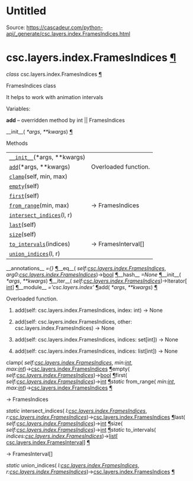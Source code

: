 # Untitled

Source: https://cascadeur.com/python-api/_generate/csc.layers.index.FramesIndices.html

# csc.layers.index.FramesIndices [¶](https://cascadeur.com/python-api/_generate/csc.layers.index.FramesIndices.html\#csc-layers-index-framesindices "Permalink to this heading")

_class_ csc.layers.index.FramesIndices [¶](https://cascadeur.com/python-api/_generate/csc.layers.index.FramesIndices.html#csc.layers.index.FramesIndices "Permalink to this definition")

FramesIndices class

It helps to work with animation intervals

Variables:

**add** – overridden method by int \|\| FramesIndices

\_\_init\_\_( _\*args_, _\*\*kwargs_) [¶](https://cascadeur.com/python-api/_generate/csc.layers.index.FramesIndices.html#csc.layers.index.FramesIndices.__init__ "Permalink to this definition")

Methods

|     |     |
| --- | --- |
| [`__init__`](https://cascadeur.com/python-api/_generate/csc.layers.index.FramesIndices.html#id0 "csc.layers.index.FramesIndices.__init__")(\*args, \*\*kwargs) |  |
| [`add`](https://cascadeur.com/python-api/_generate/csc.layers.index.FramesIndices.html#csc.layers.index.FramesIndices.add "csc.layers.index.FramesIndices.add")(\*args, \*\*kwargs) | Overloaded function. |
| [`clamp`](https://cascadeur.com/python-api/_generate/csc.layers.index.FramesIndices.html#csc.layers.index.FramesIndices.clamp "csc.layers.index.FramesIndices.clamp")(self, min, max) |  |
| [`empty`](https://cascadeur.com/python-api/_generate/csc.layers.index.FramesIndices.html#csc.layers.index.FramesIndices.empty "csc.layers.index.FramesIndices.empty")(self) |  |
| [`first`](https://cascadeur.com/python-api/_generate/csc.layers.index.FramesIndices.html#csc.layers.index.FramesIndices.first "csc.layers.index.FramesIndices.first")(self) |  |
| [`from_range`](https://cascadeur.com/python-api/_generate/csc.layers.index.FramesIndices.html#csc.layers.index.FramesIndices.from_range "csc.layers.index.FramesIndices.from_range")(min, max) | -\> FramesIndices |
| [`intersect_indices`](https://cascadeur.com/python-api/_generate/csc.layers.index.FramesIndices.html#csc.layers.index.FramesIndices.intersect_indices "csc.layers.index.FramesIndices.intersect_indices")(l, r) |  |
| [`last`](https://cascadeur.com/python-api/_generate/csc.layers.index.FramesIndices.html#csc.layers.index.FramesIndices.last "csc.layers.index.FramesIndices.last")(self) |  |
| [`size`](https://cascadeur.com/python-api/_generate/csc.layers.index.FramesIndices.html#csc.layers.index.FramesIndices.size "csc.layers.index.FramesIndices.size")(self) |  |
| [`to_intervals`](https://cascadeur.com/python-api/_generate/csc.layers.index.FramesIndices.html#csc.layers.index.FramesIndices.to_intervals "csc.layers.index.FramesIndices.to_intervals")(indices) | -\> FramesInterval\[\] |
| [`union_indices`](https://cascadeur.com/python-api/_generate/csc.layers.index.FramesIndices.html#csc.layers.index.FramesIndices.union_indices "csc.layers.index.FramesIndices.union_indices")(l, r) |  |

\_\_annotations\_\_ _={}_ [¶](https://cascadeur.com/python-api/_generate/csc.layers.index.FramesIndices.html#csc.layers.index.FramesIndices.__annotations__ "Permalink to this definition")\_\_eq\_\_( _self:[csc.layers.index.FramesIndices](https://cascadeur.com/python-api/_generate/csc.layers.index.FramesIndices.html#csc.layers.index.FramesIndices "csc.layers.index.FramesIndices")_, _arg0:[csc.layers.index.FramesIndices](https://cascadeur.com/python-api/_generate/csc.layers.index.FramesIndices.html#csc.layers.index.FramesIndices "csc.layers.index.FramesIndices")_)→[bool](https://docs.python.org/3/library/functions.html#bool "(in Python v3.13)") [¶](https://cascadeur.com/python-api/_generate/csc.layers.index.FramesIndices.html#csc.layers.index.FramesIndices.__eq__ "Permalink to this definition")\_\_hash\_\_ _=None_ [¶](https://cascadeur.com/python-api/_generate/csc.layers.index.FramesIndices.html#csc.layers.index.FramesIndices.__hash__ "Permalink to this definition")\_\_init\_\_( _\*args_, _\*\*kwargs_) [¶](https://cascadeur.com/python-api/_generate/csc.layers.index.FramesIndices.html#id0 "Permalink to this definition")\_\_iter\_\_( _self:[csc.layers.index.FramesIndices](https://cascadeur.com/python-api/_generate/csc.layers.index.FramesIndices.html#csc.layers.index.FramesIndices "csc.layers.index.FramesIndices")_)→Iterator\[ [int](https://docs.python.org/3/library/functions.html#int "(in Python v3.13)")\] [¶](https://cascadeur.com/python-api/_generate/csc.layers.index.FramesIndices.html#csc.layers.index.FramesIndices.__iter__ "Permalink to this definition")\_\_module\_\_ _='csc.layers.index'_ [¶](https://cascadeur.com/python-api/_generate/csc.layers.index.FramesIndices.html#csc.layers.index.FramesIndices.__module__ "Permalink to this definition")add( _\*args_, _\*\*kwargs_) [¶](https://cascadeur.com/python-api/_generate/csc.layers.index.FramesIndices.html#csc.layers.index.FramesIndices.add "Permalink to this definition")

Overloaded function.

1. add(self: csc.layers.index.FramesIndices, index: int) -> None

2. add(self: csc.layers.index.FramesIndices, other: csc.layers.index.FramesIndices) -> None

3. add(self: csc.layers.index.FramesIndices, indices: set\[int\]) -> None

4. add(self: csc.layers.index.FramesIndices, indices: list\[int\]) -> None


clamp( _self:[csc.layers.index.FramesIndices](https://cascadeur.com/python-api/_generate/csc.layers.index.FramesIndices.html#csc.layers.index.FramesIndices "csc.layers.index.FramesIndices")_, _min:[int](https://docs.python.org/3/library/functions.html#int "(in Python v3.13)")_, _max:[int](https://docs.python.org/3/library/functions.html#int "(in Python v3.13)")_)→[csc.layers.index.FramesIndices](https://cascadeur.com/python-api/_generate/csc.layers.index.FramesIndices.html#csc.layers.index.FramesIndices "csc.layers.index.FramesIndices") [¶](https://cascadeur.com/python-api/_generate/csc.layers.index.FramesIndices.html#csc.layers.index.FramesIndices.clamp "Permalink to this definition")empty( _self:[csc.layers.index.FramesIndices](https://cascadeur.com/python-api/_generate/csc.layers.index.FramesIndices.html#csc.layers.index.FramesIndices "csc.layers.index.FramesIndices")_)→[bool](https://docs.python.org/3/library/functions.html#bool "(in Python v3.13)") [¶](https://cascadeur.com/python-api/_generate/csc.layers.index.FramesIndices.html#csc.layers.index.FramesIndices.empty "Permalink to this definition")first( _self:[csc.layers.index.FramesIndices](https://cascadeur.com/python-api/_generate/csc.layers.index.FramesIndices.html#csc.layers.index.FramesIndices "csc.layers.index.FramesIndices")_)→[int](https://docs.python.org/3/library/functions.html#int "(in Python v3.13)") [¶](https://cascadeur.com/python-api/_generate/csc.layers.index.FramesIndices.html#csc.layers.index.FramesIndices.first "Permalink to this definition")_static_ from\_range( _min:[int](https://docs.python.org/3/library/functions.html#int "(in Python v3.13)")_, _max:[int](https://docs.python.org/3/library/functions.html#int "(in Python v3.13)")_)→[csc.layers.index.FramesIndices](https://cascadeur.com/python-api/_generate/csc.layers.index.FramesIndices.html#csc.layers.index.FramesIndices "csc.layers.index.FramesIndices") [¶](https://cascadeur.com/python-api/_generate/csc.layers.index.FramesIndices.html#csc.layers.index.FramesIndices.from_range "Permalink to this definition")

-\> FramesIndices

_static_ intersect\_indices( _l:[csc.layers.index.FramesIndices](https://cascadeur.com/python-api/_generate/csc.layers.index.FramesIndices.html#csc.layers.index.FramesIndices "csc.layers.index.FramesIndices")_, _r:[csc.layers.index.FramesIndices](https://cascadeur.com/python-api/_generate/csc.layers.index.FramesIndices.html#csc.layers.index.FramesIndices "csc.layers.index.FramesIndices")_)→[csc.layers.index.FramesIndices](https://cascadeur.com/python-api/_generate/csc.layers.index.FramesIndices.html#csc.layers.index.FramesIndices "csc.layers.index.FramesIndices") [¶](https://cascadeur.com/python-api/_generate/csc.layers.index.FramesIndices.html#csc.layers.index.FramesIndices.intersect_indices "Permalink to this definition")last( _self:[csc.layers.index.FramesIndices](https://cascadeur.com/python-api/_generate/csc.layers.index.FramesIndices.html#csc.layers.index.FramesIndices "csc.layers.index.FramesIndices")_)→[int](https://docs.python.org/3/library/functions.html#int "(in Python v3.13)") [¶](https://cascadeur.com/python-api/_generate/csc.layers.index.FramesIndices.html#csc.layers.index.FramesIndices.last "Permalink to this definition")size( _self:[csc.layers.index.FramesIndices](https://cascadeur.com/python-api/_generate/csc.layers.index.FramesIndices.html#csc.layers.index.FramesIndices "csc.layers.index.FramesIndices")_)→[int](https://docs.python.org/3/library/functions.html#int "(in Python v3.13)") [¶](https://cascadeur.com/python-api/_generate/csc.layers.index.FramesIndices.html#csc.layers.index.FramesIndices.size "Permalink to this definition")_static_ to\_intervals( _indices:[csc.layers.index.FramesIndices](https://cascadeur.com/python-api/_generate/csc.layers.index.FramesIndices.html#csc.layers.index.FramesIndices "csc.layers.index.FramesIndices")_)→[list](https://docs.python.org/3/library/stdtypes.html#list "(in Python v3.13)")\[ [csc.layers.index.FramesInterval](https://cascadeur.com/python-api/_generate/csc.layers.index.FramesInterval.html#csc.layers.index.FramesInterval "csc.layers.index.FramesInterval")\] [¶](https://cascadeur.com/python-api/_generate/csc.layers.index.FramesIndices.html#csc.layers.index.FramesIndices.to_intervals "Permalink to this definition")

-\> FramesInterval\[\]

_static_ union\_indices( _l:[csc.layers.index.FramesIndices](https://cascadeur.com/python-api/_generate/csc.layers.index.FramesIndices.html#csc.layers.index.FramesIndices "csc.layers.index.FramesIndices")_, _r:[csc.layers.index.FramesIndices](https://cascadeur.com/python-api/_generate/csc.layers.index.FramesIndices.html#csc.layers.index.FramesIndices "csc.layers.index.FramesIndices")_)→[csc.layers.index.FramesIndices](https://cascadeur.com/python-api/_generate/csc.layers.index.FramesIndices.html#csc.layers.index.FramesIndices "csc.layers.index.FramesIndices") [¶](https://cascadeur.com/python-api/_generate/csc.layers.index.FramesIndices.html#csc.layers.index.FramesIndices.union_indices "Permalink to this definition")